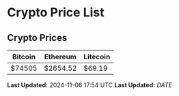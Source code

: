 # Crypto Price List

## Crypto Prices
| Bitcoin | Ethereum | Litecoin |
| ------- | -------- | -------- |
| $74505 | $2654.52 | $69.19 |
**Last Updated:** 2024-11-06 17:54 UTC
**Last Updated:** $DATE$
